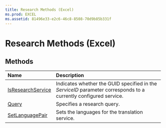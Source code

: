 ```yaml
---
title: Research Methods (Excel)
ms.prod: EXCEL
ms.assetid: 81496e33-e2c6-46c8-8508-70d9b85b331f
---
```



# Research Methods (Excel)

## Methods



|**Name**|**Description**|
|:-----|:-----|
|[IsResearchService](research-isresearchservice-method-excel.md)|Indicates whether the GUID specified in the  _ServiceID_ parameter corresponds to a currently configured service.|
|[Query](research-query-method-excel.md)|Specifies a research query.|
|[SetLanguagePair](research-setlanguagepair-method-excel.md)|Sets the languages for the translation service.|

